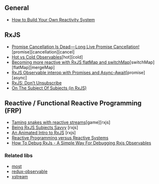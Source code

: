 ## General
- [How to Build Your Own Reactivity System](https://medium.com/@supermdguy/how-to-build-your-own-reactivity-system-fc48863a1b7c)


## RxJS
- [Promise Cancellation Is Dead — Long Live Promise Cancellation!](https://medium.com/@benlesh/promise-cancellation-is-dead-long-live-promise-cancellation-c6601f1f5082)[promise][cancellation][cancel]
- [Hot vs Cold Observables](https://medium.com/@benlesh/hot-vs-cold-observables-f8094ed53339)[hot][cold]
- [Becoming more reactive with RxJS flatMap and switchMap](https://medium.com/@w.dave.w/becoming-more-reactive-with-rxjs-flatmap-and-switchmap-ccd3fb7b67fa)[switchMap][flatMap][mergeMap]
- [RxJS Observable interop with Promises and Async-Await](https://medium.com/@benlesh/rxjs-observable-interop-with-promises-and-async-await-bebb05306875)[promise][async]
- [RxJS: Don’t Unsubscribe](https://medium.com/@benlesh/rxjs-dont-unsubscribe-6753ed4fda87)
- [On The Subject Of Subjects (in RxJS)](https://medium.com/@benlesh/on-the-subject-of-subjects-in-rxjs-2b08b7198b93)



## Reactive / Functional Reactive Programming (FRP)
- [Taming snakes with reactive streams](https://blog.thoughtram.io/rxjs/2017/08/24/taming-snakes-with-reactive-streams.html)[game][rxjs]
- [Being RxJS Subjects Savvy](https://medium.com/front-end-hacking/being-rxjs-subjects-savvy-4aec5c8da99e#.t707p6w87) [rxjs]
- [An Animated Intro to RxJS](https://css-tricks.com/animated-intro-rxjs/) [rxjs]
- [Reactive Programming versus Reactive Systems](https://www.lightbend.com/reactive-programming-versus-reactive-systems)
- [How To Debug RxJs - A Simple Way For Debugging Rxjs Observables](http://blog.angular-university.io/debug-rxjs/)

### Related libs
- [most](https://github.com/cujojs/most)
- [redux-observable](https://github.com/redux-observable/redux-observable)
- [xstream](https://staltz.com/xstream/)
